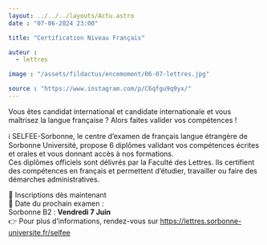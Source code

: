 ```yaml
---
layout: ../../../layouts/Actu.astro
date : "07-06-2024 23:00"

title: "Certification Niveau Français"

auteur :
  - lettres

image : "/assets/fildactus/encemoment/06-07-lettres.jpg"

source : "https://www.instagram.com/p/C6qfgu9q9yx/"
---
```


Vous êtes candidat international et candidate internationale et vous maîtrisez la langue française ? Alors faites valider vos compétences !

ℹ️ SELFEE-Sorbonne, le centre d’examen de français langue étrangère de Sorbonne Université, propose 6 diplômes validant vos compétences écrites et orales et vous donnant accès à nos formations.  
Ces diplômes officiels sont délivrés par la Faculté des Lettres. Ils certifient des compétences en français et permettent d’étudier, travailler ou faire des démarches administratives.

📝 Inscriptions dès maintenant  
📆 Date du prochain examen :  
Sorbonne B2 : __Vendredi 7 Juin__  
👉 Pour plus d’informations, rendez-vous sur https://lettres.sorbonne-universite.fr/selfee